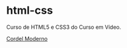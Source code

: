 # html-css
 Curso de HTML5 e CSS3 do Curso em Vídeo.

<a href="https://dayannebugarim.github.io/html-css/Desafios/Módulo%2002/d012/index.html">Cordel Moderno</a>
